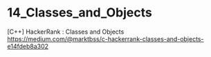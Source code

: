 # 14_Classes_and_Objects
[C++] HackerRank : Classes and Objects
https://medium.com/@marktbss/c-hackerrank-classes-and-objects-e14fdeb8a302
